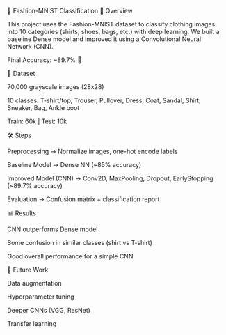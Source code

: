 🧵 Fashion-MNIST Classification
📌 Overview

This project uses the Fashion-MNIST dataset to classify clothing images into 10 categories (shirts, shoes, bags, etc.) with deep learning.
We built a baseline Dense model and improved it using a Convolutional Neural Network (CNN).

Final Accuracy: ~89.7% 🎯

📂 Dataset

70,000 grayscale images (28x28)

10 classes: T-shirt/top, Trouser, Pullover, Dress, Coat, Sandal, Shirt, Sneaker, Bag, Ankle boot

Train: 60k | Test: 10k

🛠 Steps

Preprocessing → Normalize images, one-hot encode labels

Baseline Model → Dense NN (~85% accuracy)

Improved Model (CNN) → Conv2D, MaxPooling, Dropout, EarlyStopping (~89.7% accuracy)

Evaluation → Confusion matrix + classification report

📊 Results

CNN outperforms Dense model

Some confusion in similar classes (shirt vs T-shirt)

Good overall performance for a simple CNN

🔮 Future Work

Data augmentation

Hyperparameter tuning

Deeper CNNs (VGG, ResNet)

Transfer learning
